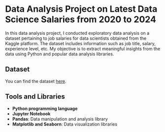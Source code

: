 # Data Analysis Project on Latest Data Science Salaries from 2020 to 2024

In this data analysis project, I conducted exploratory data analysis on a dataset pertaining to job salaries for data scientists obtained from the Kaggle platform. The dataset includes information such as job title, salary, experience level, etc. My objective is to extract meaningful insights from the data using Python and popular data analysis libraries.

## Dataset

You can find the dataset [here](https://www.kaggle.com/datasets/saurabhbadole/latest-data-science-job-salaries-2024).

## Tools and Libraries

- **Python programming language**
- **Jupyter Notebook**
- **Pandas**: Data manipulation and analysis library
- **Matplotlib and Seaborn**: Data visualization libraries

